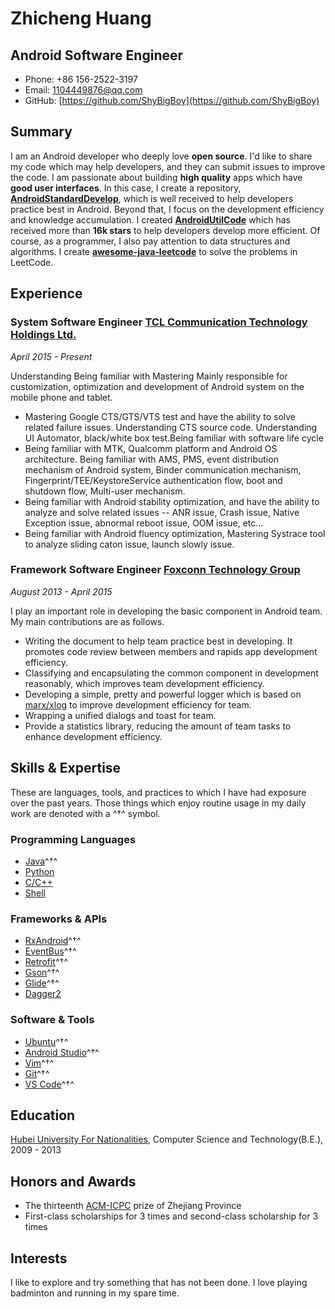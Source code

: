 # Zhicheng Huang

## Android Software Engineer

- Phone: +86 156-2522-3197
- Email: [1104449876@qq.com](1104449876@qq.com)
- GitHub: [https://github.com/ShyBigBoy](https://github.com/ShyBigBoy)


## Summary

I am an Android developer who deeply love **open source**. I'd like to share my code which may help developers, and they can submit issues to improve the code. I am passionate about building **high quality** apps which have **good user interfaces**. In this case, I create a repository, **[AndroidStandardDevelop](https://github.com/Blankj/AndroidStandardDevelop)**, which is well received to help developers practice best in Android. Beyond that, I focus on the development efficiency and knowledge accumulation. I created **[AndroidUtilCode](https://github.com/Blankj/AndroidUtilCode)** which has received more than **16k stars** to help developers develop more efficient. Of course, as a programmer, I also pay attention to data structures and algorithms. I create  **[awesome-java-leetcode](https://github.com/Blankj/awesome-java-leetcode)** to solve the problems in LeetCode.


## Experience

### **System Software Engineer**  [TCL Communication Technology Holdings Ltd.](http://www.tclcom.com/)

*April 2015 - Present*

Understanding
Being familiar with
Mastering 
Mainly responsible for customization, optimization and development of Android system on the mobile phone and tablet.

* Mastering Google CTS/GTS/VTS test and have the ability to solve related failure issues. Understanding CTS source code. Understanding UI Automator, black/white box test.Being familiar with software life cycle
* Being familiar with MTK, Qualcomm platform and Android OS architecture. Being familiar with AMS, PMS, event distribution mechanism of Android system, Binder communication mechanism, Fingerprint/TEE/KeystoreService authentication flow, boot and shutdown flow, Multi-user mechanism.
* Being familiar with Android stability optimization, and have the ability to analyze and solve related issues -- ANR issue, Crash issue, Native Exception issue, abnormal reboot issue, OOM issue, etc...
* Being familiar with Android fluency optimization, Mastering Systrace tool to analyze sliding caton issue, launch slowly issue.

### **Framework Software Engineer**  [Foxconn Technology Group](http://www.foxconn.com/)

*August 2013 - April 2015*

I play an important role in developing the basic component in Android team. My main contributions are as follows.

* Writing the document to help team practice best in developing. It promotes code review between members and rapids app development efficiency.
* Classifying and encapsulating the common component in development reasonably, which improves team development efficiency.
* Developing a simple, pretty and powerful logger which is based on [marx/xlog](https://github.com/Tencent/mars) to improve development efficiency for team.
* Wrapping a unified dialogs and toast for team.
* Provide a statistics library, reducing the amount of team tasks to enhance development efficiency.


## Skills & Expertise

These are languages, tools, and practices to which I have had exposure over the past years. Those things which enjoy routine usage in my daily work are denoted with a ^†^ symbol.

### Programming Languages

- [Java](https://www.java.com)^†^
- [Python](https://www.python.org)
- [C/C++](http://www.cplusplus.com)
- [Shell](http://www.linuxshell.it)


### Frameworks & APIs

- [RxAndroid](https://github.com/ReactiveX/RxAndroid)^†^
- [EventBus](https://github.com/greenrobot/EventBus)^†^
- [Retrofit](https://github.com/square/retrofit)^†^
- [Gson](https://github.com/google/gson)^†^
- [Glide](https://github.com/bumptech/glide)^†^
- [Dagger2](https://github.com/google/dagger)


### Software & Tools

- [Ubuntu](http://apple.com/macosx)^†^
- [Android Studio](https://developer.android.com/studio/index.html?hl=zh-cn)^†^
- [Vim](https://atom.io)^†^
- [Git](https://git-scm.com)^†^
- [VS Code](https://www.jetbrains.com/idea)^†^


## Education

[Hubei University For Nationalities](http://www.hbmy.edu.cn), Computer Science and Technology(B.E.), 2009 - 2013


## Honors and Awards

* The thirteenth [ACM-ICPC](https://icpc.baylor.edu) prize of Zhejiang Province
* First-class scholarships for 3 times and second-class scholarship for 3 times


## Interests

I like to explore and try something that has not been done. I love playing badminton and running in my spare time.
